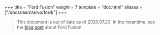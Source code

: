 +++
title = "Ford Fusion"
weight = 7
template = "doc.html"
aliases = ["/docs/learn/arvo/ford/"]
+++

> This document is out of date as of 2020.07.20. In the meantime, see the [blog
> post](https://urbit.org/blog/ford-fusion/) about Ford Fusion.


